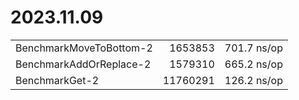 # 2023.11.09

|                         |           |                  |
| ----------------------- | --------: | ---------------: |
| BenchmarkMoveToBottom-2 |   1653853 |      701.7 ns/op |
| BenchmarkAddOrReplace-2 |   1579310 |      665.2 ns/op |
| BenchmarkGet-2          |  11760291 |      126.2 ns/op |
